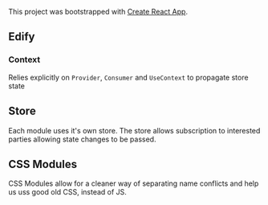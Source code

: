 This project was bootstrapped with [Create React App](https://github.com/facebook/create-react-app).

## Edify

### Context

Relies explicitly on `Provider`, `Consumer` and `UseContext` to propagate store state

## Store

Each module uses it's own store. The store allows subscription to interested parties allowing state changes to be passed.

## CSS Modules

CSS Modules allow for a cleaner way of separating name conflicts and help us uss good old CSS, instead of JS.
